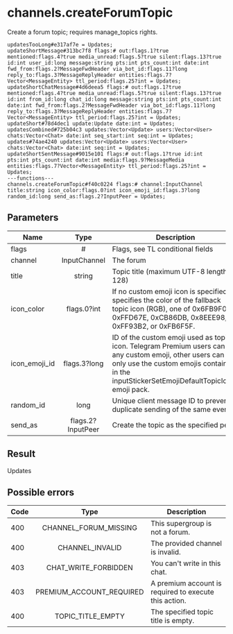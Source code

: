 # channels.createForumTopic
Create a forum topic; requires manage_topics rights.

```
updatesTooLong#e317af7e = Updates;
updateShortMessage#313bc7f8 flags:# out:flags.1?true mentioned:flags.4?true media_unread:flags.5?true silent:flags.13?true id:int user_id:long message:string pts:int pts_count:int date:int fwd_from:flags.2?MessageFwdHeader via_bot_id:flags.11?long reply_to:flags.3?MessageReplyHeader entities:flags.7?Vector<MessageEntity> ttl_period:flags.25?int = Updates;
updateShortChatMessage#4d6deea5 flags:# out:flags.1?true mentioned:flags.4?true media_unread:flags.5?true silent:flags.13?true id:int from_id:long chat_id:long message:string pts:int pts_count:int date:int fwd_from:flags.2?MessageFwdHeader via_bot_id:flags.11?long reply_to:flags.3?MessageReplyHeader entities:flags.7?Vector<MessageEntity> ttl_period:flags.25?int = Updates;
updateShort#78d4dec1 update:Update date:int = Updates;
updatesCombined#725b04c3 updates:Vector<Update> users:Vector<User> chats:Vector<Chat> date:int seq_start:int seq:int = Updates;
updates#74ae4240 updates:Vector<Update> users:Vector<User> chats:Vector<Chat> date:int seq:int = Updates;
updateShortSentMessage#9015e101 flags:# out:flags.1?true id:int pts:int pts_count:int date:int media:flags.9?MessageMedia entities:flags.7?Vector<MessageEntity> ttl_period:flags.25?int = Updates;
---functions---
channels.createForumTopic#f40c0224 flags:# channel:InputChannel title:string icon_color:flags.0?int icon_emoji_id:flags.3?long random_id:long send_as:flags.2?InputPeer = Updates;
```

## Parameters
| Name | Type | Description |
| ---- | :----: | ----------- |
| flags | # | Flags, see TL conditional fields |
| channel | InputChannel | The forum |
| title | string | Topic title (maximum UTF-8 length: 128) |
| icon_color | flags.0?int | If no custom emoji icon is specified, specifies the color of the fallback topic icon (RGB), one of 0x6FB9F0, 0xFFD67E, 0xCB86DB, 0x8EEE98, 0xFF93B2, or 0xFB6F5F. |
| icon_emoji_id | flags.3?long | ID of the custom emoji used as topic icon. Telegram Premium users can use any custom emoji, other users can only use the custom emojis contained in the inputStickerSetEmojiDefaultTopicIcons emoji pack. |
| random_id | long | Unique client message ID to prevent duplicate sending of the same event |
| send_as | flags.2?InputPeer | Create the topic as the specified peer |


## Result
Updates

## Possible errors
| Code | Type | Description |
| ---- | :----: | ----------- |
| 400 | CHANNEL_FORUM_MISSING | This supergroup is not a forum. |
| 400 | CHANNEL_INVALID | The provided channel is invalid. |
| 403 | CHAT_WRITE_FORBIDDEN | You can't write in this chat. |
| 403 | PREMIUM_ACCOUNT_REQUIRED | A premium account is required to execute this action. |
| 400 | TOPIC_TITLE_EMPTY | The specified topic title is empty. |

